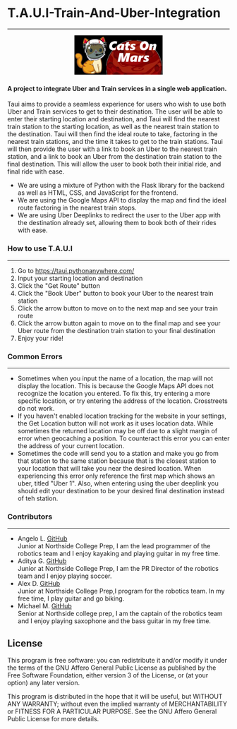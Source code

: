 # T.A.U.I-Train-And-Uber-Integration
___
<div style="text-align: center;">
    <img src="cats_on_mars.png" width="200" />
</div>

#### A project to integrate Uber and Train services in a single web application.
Taui aims to provide a seamless experience for users who wish to use both Uber and Train services to get to their destination. The user will be able to enter their starting location and destination, and Taui will find the nearest train station to the starting location, as well as the nearest train station to the destination. Taui will then find the ideal route to take, factoring in the nearest train stations, and the time it takes to get to the train stations. Taui will then provide the user with a link to book an Uber to the nearest train station, and a link to book an Uber from the destination train station to the final destination. This will allow the user to book both their initial ride, and final ride with ease. 


* We are using a mixture of Python with the Flask library for the backend as well as HTML, CSS, and JavaScript for the frontend.
* We are using the Google Maps API to display the map and find the ideal route factoring in the nearest train stops.
* We are using Uber Deeplinks to redirect the user to the Uber app with the destination already set, allowing them to book both of their rides with ease.

### How to use T.A.U.I

---
1. Go to https://taui.pythonanywhere.com/
2. Input your starting location and destination
3. Click the "Get Route" button
4. Click the "Book Uber" button to book your Uber to the nearest train station
5. Click the arrow button to move on to the next map and see your train route
6. Click the arrow button again to move on to the final map and see your Uber route from the destination train station to your final destination
7. Enjoy your ride!

### Common Errors

---
* Sometimes when you input the name of a location, the map will not display the location. 
This is because the Google Maps API does not recognize the location you entered. 
To fix this, try entering a more specific location, or try entering the address of the location. 
Crosstreets do not work. 
* If you haven't enabled location tracking for the website in your settings, the Get Location button will not work as it uses location data.
While sometimes the returned location may be off due to a slight margin of error when geocaching a position. 
To counteract this error you can enter the address of your current location.
* Sometimes the code will send you to a station and make you go from that station to the same station because that is the closest station to your location that will take you near the desired location. 
When experiencing this error only reference the first map which shows an uber, titled "Uber 1". Also, when entering using the uber deeplink you should edit your destination to be your desired final destination instead of teh station.
### Contributors

---
* Angelo L. [GitHub](https://github.com/SatisfiedSushi)  
Junior at Northside College Prep, I am the lead programmer of the robotics team and I enjoy kayaking and playing guitar in my free time.
* Aditya G. [GitHub](https://github.com/agaur12)  
Junior at Northside College Prep, I am the PR Director of the robotics team and I enjoy playing soccer.
* Alex D. [GitHub](https://github.com/AlexD2112)  
Junior at Northside College Prep,I program for the robotics team. In my free time, I play guitar and go biking. 
* Michael M. [GitHub](https://github.com/ThatOneGuy631)  
Senior at Northside college prep, I am the captain of the robotics team
and I enjoy playing saxophone and the bass guitar in my free time.

## License
This program is free software: you can redistribute it and/or modify
it under the terms of the GNU Affero General Public License as published
by the Free Software Foundation, either version 3 of the License, or
(at your option) any later version.

This program is distributed in the hope that it will be useful,
but WITHOUT ANY WARRANTY; without even the implied warranty of
MERCHANTABILITY or FITNESS FOR A PARTICULAR PURPOSE.  See the
GNU Affero General Public License for more details.